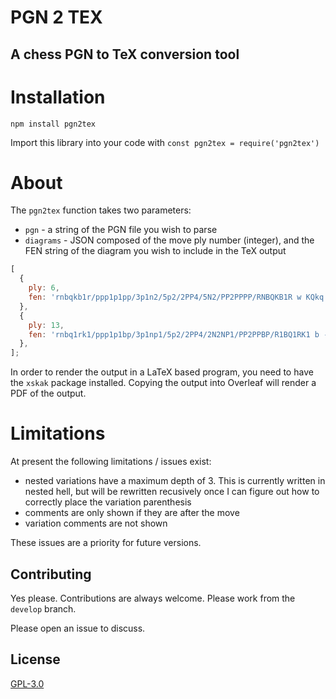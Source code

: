 # PGN 2 TEX

## A chess PGN to TeX conversion tool

# Installation
`npm install pgn2tex`

Import this library into your code with `const pgn2tex = require('pgn2tex')`

# About
The `pgn2tex` function takes two parameters:
- `pgn` - a string of the PGN file you wish to parse
- `diagrams` - JSON composed of the move ply number (integer), and the FEN string of the diagram you wish to include in the TeX output

```js
[
  {
    ply: 6,
    fen: 'rnbqkb1r/ppp1p1pp/3p1n2/5p2/2PP4/5N2/PP2PPPP/RNBQKB1R w KQkq - 2 4',
  },
  {
    ply: 13,
    fen: 'rnbq1rk1/ppp1p1bp/3p1np1/5p2/2PP4/2N2NP1/PP2PPBP/R1BQ1RK1 b - - 5 7',
  },
];
```

In order to render the output in a LaTeX based program, you need to have the `xskak` package installed. Copying the output into Overleaf will render a PDF of the output.

# Limitations
At present the following limitations / issues exist:
- nested variations have a maximum depth of 3. This is currently written in nested hell, but will be rewritten recusively once I can figure out how to correctly place the variation parenthesis
- comments are only shown if they are after the move
- variation comments are not shown

These issues are a priority for future versions.

## Contributing
Yes please. Contributions are always welcome. Please work from the `develop` branch.

Please open an issue to discuss.

## License
[GPL-3.0](https://choosealicense.com/licenses/gpl-3.0/)
